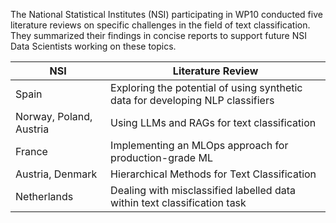 The National Statistical Institutes (NSI) participating in WP10 conducted five literature reviews on specific challenges in the field of text classification. They summarized their findings in concise reports to support future NSI Data Scientists working on these topics.

| NSI                       | Literature Review                                                      |
|---------------------------|------------------------------------------------------------------------|
| Spain                     | Exploring the potential of using synthetic data for developing NLP classifiers |
| Norway, Poland, Austria   | Using LLMs and RAGs for text classification                            |
| France                    | Implementing an MLOps approach for production-grade ML                 |
| Austria, Denmark          | Hierarchical Methods for Text Classification                           |
| Netherlands               | Dealing with misclassified labelled data within text classification task |
